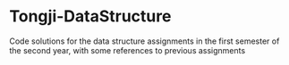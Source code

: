 # Tongji-DataStructure

Code solutions for the data structure assignments in the first semester of the second year, with some references to previous assignments
